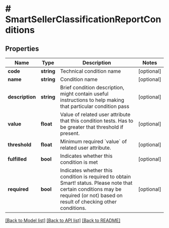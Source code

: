# # SmartSellerClassificationReportConditions

## Properties

Name | Type | Description | Notes
------------ | ------------- | ------------- | -------------
**code** | **string** | Technical condition name | [optional]
**name** | **string** | Condition name | [optional]
**description** | **string** | Brief condition description, might contain useful instructions to help making that particular condition pass | [optional]
**value** | **float** | Value of related user attribute that this condition tests. Has to be greater that threshold if present. | [optional]
**threshold** | **float** | Minimum required &#x60;value&#x60; of related user attribute. | [optional]
**fulfilled** | **bool** | Indicates whether this condition is met | [optional]
**required** | **bool** | Indicates whether this condition is required to obtain Smart! status. Please note that certain conditions may be required (or not) based on result of checking other conditions. | [optional]

[[Back to Model list]](../../README.md#models) [[Back to API list]](../../README.md#endpoints) [[Back to README]](../../README.md)
